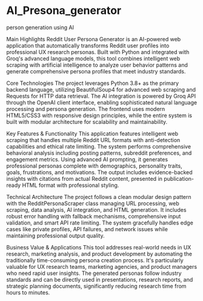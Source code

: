 # AI_Presona_generator
person generation using AI



Main Highlights
Reddit User Persona Generator is an AI-powered web application that automatically transforms Reddit user profiles into professional UX research personas. Built with Python and integrated with Groq's advanced language models, this tool combines intelligent web scraping with artificial intelligence to analyze user behavior patterns and generate comprehensive persona profiles that meet industry standards.


Core Technologies
The project leverages Python 3.8+ as the primary backend language, utilizing BeautifulSoup4 for advanced web scraping and Requests for HTTP data retrieval. The AI integration is powered by Groq API through the OpenAI client interface, enabling sophisticated natural language processing and persona generation. The frontend uses modern HTML5/CSS3 with responsive design principles, while the entire system is built with modular architecture for scalability and maintainability.

Key Features & Functionality
This application features intelligent web scraping that handles multiple Reddit URL formats with anti-detection capabilities and ethical rate limiting. The system performs comprehensive behavioral analysis including posting patterns, subreddit preferences, and engagement metrics. Using advanced AI prompting, it generates professional personas complete with demographics, personality traits, goals, frustrations, and motivations. The output includes evidence-backed insights with citations from actual Reddit content, presented in publication-ready HTML format with professional styling.


Technical Architecture
The project follows a clean modular design pattern with the RedditPersonaScraper class managing URL processing, web scraping, data analysis, AI integration, and HTML generation. It includes robust error handling with fallback mechanisms, comprehensive input validation, and smart API rate limiting. The system gracefully handles edge cases like private profiles, API failures, and network issues while maintaining professional output quality.


Business Value & Applications
This tool addresses real-world needs in UX research, marketing analysis, and product development by automating the traditionally time-consuming persona creation process. It's particularly valuable for UX research teams, marketing agencies, and product managers who need rapid user insights. The generated personas follow industry standards and can be directly used in presentations, research reports, and strategic planning documents, significantly reducing research time from hours to minutes.
